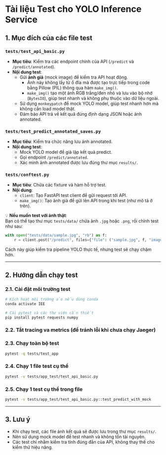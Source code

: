# Tài liệu Test cho YOLO Inference Service

## 1. Mục đích của các file test

### `tests/test_api_basic.py`
- **Mục tiêu**: Kiểm tra các endpoint chính của API (`/predict` và `/predict/annotated`).
- **Nội dung test**:
  - Gửi **ảnh giả** (mock image) để kiểm tra API hoạt động.
    - Ảnh này không lấy từ ổ đĩa mà được tạo trực tiếp trong code bằng Pillow (PIL) thông qua hàm `make_img()`.
    - `make_img()` tạo một ảnh RGB trắng/đen nhỏ và lưu vào bộ nhớ (`BytesIO`), giúp test nhanh và không phụ thuộc vào dữ liệu ngoài.
  - Sử dụng `monkeypatch` để mock YOLO model, giúp test nhanh hơn mà không cần load model thật.
  - Đảm bảo API trả về kết quả đúng định dạng JSON hoặc ảnh annotated.

### `tests/test_predict_annotated_saves.py`
- **Mục tiêu**: Kiểm tra chức năng lưu ảnh annotated.
- **Nội dung test**:
  - Mock YOLO model để giả lập kết quả predict.
  - Gọi endpoint `/predict/annotated`.
  - Xác minh ảnh annotated được lưu đúng thư mục `results/`.

### `tests/conftest.py`
- **Mục tiêu**: Chứa các fixture và hàm hỗ trợ test.
- **Nội dung**:
  - `client`: Tạo FastAPI test client để gửi request tới API.
  - `make_img()`: Tạo ảnh giả để gửi lên API trong khi test (như mô tả ở trên).

💡 **Nếu muốn test với ảnh thật**:  
Bạn có thể tạo thư mục `tests/data/` chứa ảnh `.jpg` hoặc `.png`, rồi chỉnh test như sau:
```python
with open("tests/data/sample.jpg", "rb") as f:
    r = client.post("/predict", files={"file": ("sample.jpg", f, "image/jpeg")})
```
Cách này giúp kiểm tra pipeline YOLO thực tế, nhưng test sẽ chạy chậm hơn.

---

## 2. Hướng dẫn chạy test

### 2.1. Cài đặt môi trường test
```bash
# Kích hoạt môi trường ảo nếu dùng conda
conda activate IEE

# Cài pytest và các thư viện cần thiết
pip install pytest requests numpy
```

### 2.2. Tắt tracing va metrics (để tránh lỗi khi chưa chạy Jaeger)


### 2.3. Chạy toàn bộ test
```bash
pytest -q tests/test_app
```

### 2.4. Chạy 1 file test cụ thể
```bash
pytest -v tests/app_test/test_api_basic.py
```

### 2.5. Chạy 1 test cụ thể trong file
```bash
pytest -v tests/app_test/test_api_basic.py::test_predict_with_mock
```

---

## 3. Lưu ý
- Khi chạy test, các file ảnh kết quả sẽ được lưu trong thư mục `results/`.
- Nên sử dụng mock model để test nhanh và không tốn tài nguyên.
- Các test chỉ nhằm kiểm tra tính đúng đắn của API, không thay thế cho kiểm thử hiệu năng.